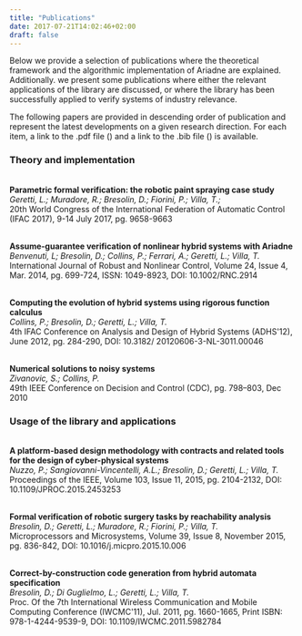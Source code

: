 ```yaml
---
title: "Publications"
date: 2017-07-21T14:02:46+02:00
draft: false
---
```


Below we provide a selection of publications where the theoretical framework and the algorithmic implementation of Ariadne are explained. Additionally. we present some publications where either the relevant applications of the library are discussed, or where the library has been successfully applied to verify systems of industry relevance.

The following papers are provided in descending order of publication and represent the latest developments on a given research direction. For each item, a link to the .pdf file (<i class="fa fa-file-pdf-o"></i>) and a link to the .bib file (<i class="fa fa-book"></i>) is available.

### Theory and implementation

[<i class="fa fa-file-pdf-o"></i>](/pdf/geretti-ifac2017.pdf)
[<i class="fa fa-book"></i>](/bib/geretti-ifac2017.bib)  
**Parametric formal verification: the robotic paint spraying case study**  
*Geretti, L.; Muradore, R.; Bresolin, D.; Fiorini, P.; Villa, T.;*    
20th World Congress of the International Federation of Automatic Control (IFAC 2017), 9-14 July 2017, pg. 9658-9663

[<i class="fa fa-file-pdf-o"></i>](/pdf/benvenuti-ijrnc2014.pdf)
[<i class="fa fa-book"></i>](/bib/benvenuti-ijrnc2014.bib)  
**Assume-guarantee verification of nonlinear hybrid systems with Ariadne**  
*Benvenuti, L; Bresolin, D.; Collins, P.; Ferrari, A.; Geretti, L.; Villa, T.*  
International Journal of Robust and Nonlinear Control, Volume 24, Issue 4, Mar. 2014, pg. 699-724, ISSN: 1049-8923, DOI: 10.1002/RNC.2914

[<i class="fa fa-file-pdf-o"></i>](/pdf/collins-adhs2012.pdf)
[<i class="fa fa-book"></i>](/bib/collins-adhs2012.bib)  
**Computing the evolution of hybrid systems using rigorous function calculus**  
*Collins, P.; Bresolin, D.; Geretti, L.; Villa, T.*  
4th IFAC Conference on Analysis and Design of Hybrid Systems (ADHS'12), June 2012, pg. 284-290, DOI: 10.3182/ 20120606-3-NL-3011.00046

[<i class="fa fa-file-pdf-o"></i>](/pdf/zivanovic-cdc2010.pdf)
[<i class="fa fa-book"></i>](/bib/zivanovic-cdc2010.bib)  
**Numerical solutions to noisy systems**  
*Zivanovic, S.; Collins, P.*  
49th IEEE Conference on Decision and Control (CDC), pg. 798–803, Dec 2010

### Usage of the library and applications 

[<i class="fa fa-file-pdf-o"></i>](/pdf/nuzzo-ieeeproc2015.pdf)
[<i class="fa fa-book"></i>](/bib/nuzzo-ieeeproc2015.bib)   
**A platform-based design methodology with contracts and related tools for the design of cyber-physical systems**   
*Nuzzo, P.; Sangiovanni-Vincentelli, A.L.; Bresolin, D.; Geretti, L.; Villa, T.*   
Proceedings of the IEEE, Volume 103, Issue 11, 2015, pg. 2104-2132, DOI: 10.1109/JPROC.2015.2453253

[<i class="fa fa-file-pdf-o"></i>](/pdf/bresolin-micpro2015.pdf)
[<i class="fa fa-book"></i>](/bib/bresolin-micpro2015.bib)   
**Formal verification of robotic surgery tasks by reachability analysis**  
*Bresolin, D.; Geretti, L.; Muradore, R.; Fiorini, P.; Villa, T.*  
Microprocessors and Microsystems, Volume 39, Issue 8, November 2015, pg. 836-842, DOI: 10.1016/j.micpro.2015.10.006

[<i class="fa fa-file-pdf-o"></i>](/pdf/bresolin-iwcmc2011.pdf)
[<i class="fa fa-book"></i>](/bib/bresolin-iwcmc2011.bib)   
**Correct-by-construction code generation from hybrid automata specification**   
*Bresolin, D.; Di Guglielmo, L.; Geretti, L.; Villa, T.*  
Proc. Of the 7th International Wireless Communication and Mobile Computing Conference (IWCMC'11), Jul. 2011, pg. 1660-1665, Print ISBN: 978-1-4244-9539-9, DOI: 10.1109/IWCMC.2011.5982784



